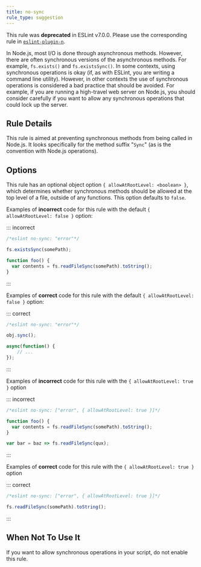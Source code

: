 ```yaml
---
title: no-sync
rule_type: suggestion
---
```


This rule was **deprecated** in ESLint v7.0.0. Please use the corresponding rule in [`eslint-plugin-n`](https://github.com/eslint-community/eslint-plugin-n).

In Node.js, most I/O is done through asynchronous methods. However, there are often synchronous versions of the asynchronous methods. For example, `fs.exists()` and `fs.existsSync()`. In some contexts, using synchronous operations is okay (if, as with ESLint, you are writing a command line utility). However, in other contexts the use of synchronous operations is considered a bad practice that should be avoided. For example, if you are running a high-travel web server on Node.js, you should consider carefully if you want to allow any synchronous operations that could lock up the server.

## Rule Details

This rule is aimed at preventing synchronous methods from being called in Node.js. It looks specifically for the method suffix "`Sync`" (as is the convention with Node.js operations).

## Options

This rule has an optional object option `{ allowAtRootLevel: <boolean> }`, which determines whether synchronous methods should be allowed at the top level of a file, outside of any functions. This option defaults to `false`.

Examples of **incorrect** code for this rule with the default `{ allowAtRootLevel: false }` option:

::: incorrect

```js
/*eslint no-sync: "error"*/

fs.existsSync(somePath);

function foo() {
  var contents = fs.readFileSync(somePath).toString();
}
```

:::

Examples of **correct** code for this rule with the default `{ allowAtRootLevel: false }` option:

::: correct

```js
/*eslint no-sync: "error"*/

obj.sync();

async(function() {
    // ...
});
```

:::

Examples of **incorrect** code for this rule with the `{ allowAtRootLevel: true }` option

::: incorrect

```js
/*eslint no-sync: ["error", { allowAtRootLevel: true }]*/

function foo() {
  var contents = fs.readFileSync(somePath).toString();
}

var bar = baz => fs.readFileSync(qux);
```

:::

Examples of **correct** code for this rule with the `{ allowAtRootLevel: true }` option

::: correct

```js
/*eslint no-sync: ["error", { allowAtRootLevel: true }]*/

fs.readFileSync(somePath).toString();
```

:::

## When Not To Use It

If you want to allow synchronous operations in your script, do not enable this rule.
